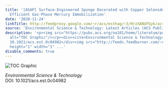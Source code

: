 ```yaml
---
title: '[ASAP] Surface-Engineered Sponge Decorated with Copper Selenide for Highly
  Efficient Gas-Phase Mercury Immobilization'
date: '2020-11-24'
linkTitle: http://feedproxy.google.com/~r/acs/esthag/~3/HrzXANUFGyk/acs.est.0c04982
source: 'Environmental Science & Technology: Latest Articles (ACS Publications)'
description: '<p><img src="https://pubs.acs.org/na101/home/literatum/publisher/achs/journals/content/esthag/0/esthag.ahead-of-print/acs.est.0c04982/20201124/images/medium/es0c04982_0007.gif"
  alt="TOC Graphic"/></p><div><cite>Environmental Science & Technology</cite></div><div>DOI:
  10.1021/acs.est.0c04982</div><img src="http://feeds.feedburner.com/~r/acs/esthag/~4/HrzXANUFGyk"
  height="1" width="1" ...'
disable_comments: true
---
```

<p><img src="https://pubs.acs.org/na101/home/literatum/publisher/achs/journals/content/esthag/0/esthag.ahead-of-print/acs.est.0c04982/20201124/images/medium/es0c04982_0007.gif" alt="TOC Graphic"/></p><div><cite>Environmental Science & Technology</cite></div><div>DOI: 10.1021/acs.est.0c04982</div><img src="http://feeds.feedburner.com/~r/acs/esthag/~4/HrzXANUFGyk" height="1" width="1" ...